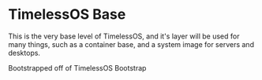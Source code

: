 # TimelessOS Base

This is the very base level of TimelessOS, and it's layer will be used for many things, such as a container base, and a system image for servers and desktops.

Bootstrapped off of TimelessOS Bootstrap